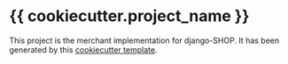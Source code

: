 # {{ cookiecutter.project_name }}

This project is the merchant implementation for django-SHOP. It has been generated by this
[cookiecutter template](https://github.com/awesto/cookiecutter-django-shop).
